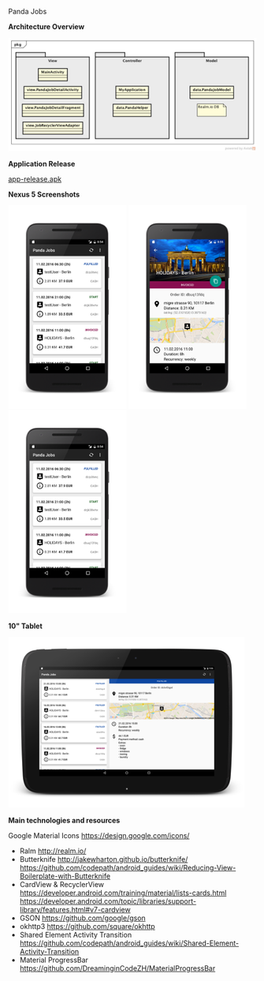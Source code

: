 Panda Jobs

__Architecture Overview__

<img src="app/pandajobs_overview.jpg" width="720">

__Application Release__

[app-release.apk](app/app-release.apk)

__Nexus 5 Screenshots__

<img src="release/Screenshot_20160614-085449_framed.png" width="240">
<img src="release/Screenshot_20160614-085526_framed.png" width="240">
<img src="release/Screenshot_20160614-085449_framed.png" width="240">

__10" Tablet__

<img src="release/Screenshot_20160614-093636_framed.png" width="480">

__Main technologies and resources__

Google Material Icons
https://design.google.com/icons/

* Ralm
   http://realm.io/
* Butterknife
   http://jakewharton.github.io/butterknife/
   https://github.com/codepath/android_guides/wiki/Reducing-View-Boilerplate-with-Butterknife
* CardView & RecyclerView
   https://developer.android.com/training/material/lists-cards.html
   https://developer.android.com/topic/libraries/support-library/features.html#v7-cardview
* GSON
   https://github.com/google/gson
* okhttp3
   https://github.com/square/okhttp
* Shared Element Activity Transition
   https://github.com/codepath/android_guides/wiki/Shared-Element-Activity-Transition
* Material ProgressBar
   https://github.com/DreaminginCodeZH/MaterialProgressBar
